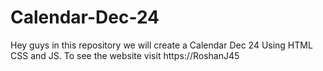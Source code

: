 # Calendar-Dec-24
Hey guys in this repository we will create a Calendar Dec 24 Using HTML CSS and JS. To see the website visit https://RoshanJ45
